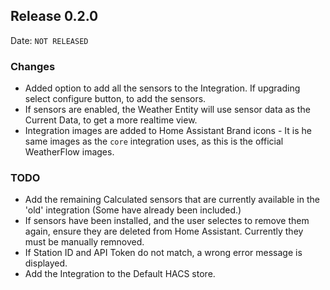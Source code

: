 ## Release 0.2.0

Date: `NOT RELEASED`

### Changes

- Added option to add all the sensors to the Integration. If upgrading select configure button, to add the sensors.
- If sensors are enabled, the Weather Entity will use sensor data as the Current Data, to get a more realtime view.
- Integration images are added to Home Assistant Brand icons - It is he same images as the `core` integration uses, as this is the official WeatherFlow images.


### TODO
- Add the remaining Calculated sensors that are currently available in the 'old' integration (Some have already been included.)
- If sensors have been installed, and the user selectes to remove them again, ensure they are deleted from Home Assistant. Currently they must be manually remnoved.
- If Station ID and API Token do not match, a wrong error message is displayed.
- Add the Integration to the Default HACS store.
